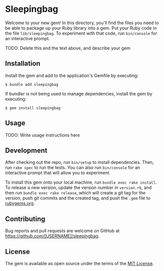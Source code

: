 # Sleepingbag

Welcome to your new gem! In this directory, you'll find the files you need to be able to package up your Ruby library into a gem. Put your Ruby code in the file `lib/sleepingbag`. To experiment with that code, run `bin/console` for an interactive prompt.

TODO: Delete this and the text above, and describe your gem

## Installation

Install the gem and add to the application's Gemfile by executing:

    $ bundle add sleepingbag

If bundler is not being used to manage dependencies, install the gem by executing:

    $ gem install sleepingbag

## Usage

TODO: Write usage instructions here

## Development

After checking out the repo, run `bin/setup` to install dependencies. Then, run `rake spec` to run the tests. You can also run `bin/console` for an interactive prompt that will allow you to experiment.

To install this gem onto your local machine, run `bundle exec rake install`. To release a new version, update the version number in `version.rb`, and then run `bundle exec rake release`, which will create a git tag for the version, push git commits and the created tag, and push the `.gem` file to [rubygems.org](https://rubygems.org).

## Contributing

Bug reports and pull requests are welcome on GitHub at https://github.com/[USERNAME]/sleepingbag.

## License

The gem is available as open source under the terms of the [MIT License](https://opensource.org/licenses/MIT).
